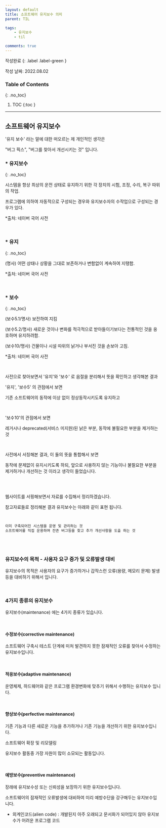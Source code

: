 ```yaml
---
layout: default
title: 소프트웨어 유지보수 의미
parent: TIL

tags:
    - 유지보수
    - til

comments: true
---
```


작성완료
{: .label .label-green }


작성 날짜: 2022.08.02

### Table of Contents
{: .no_toc}

1. TOC
{:toc }

---


## 소프트웨어 유지보수

'유지 보수' 라는 말에 대한 떠오르는 제 개인적인 생각은 

"버그 픽스", "버그를 찾아서 개선시키는 것" 입니다.



### * **유지보수**
{: .no_toc}


시스템을 항상 최상의 운전 상태로 유지하기 위한 각 장치의 시험, 조정, 수리, 복구 따위의 작업.


프로그램에 의하여 자동적으로 구성되는 경우와 유지보수자의 수작업으로 구성되는 경우가 있다.


*출처: 네이버 국어 사전

<br>

### * **유지**
{: .no_toc}


(명사) 어떤 상태나 상황을 그대로 보존하거나 변함없이 계속하여 지탱함.

*출처: 네이버 국어 사전

<br>

### * **보수**
{: .no_toc}

(보수5.1/명사) 보전하여 지킴

(보수5.2/명사) 새로운 것이나 변화를 적극적으로 받아들이기보다는 전통적인 것을 옹호하며 유지하려함.

(보수10/명사) 건물이나 시설 따위의 낡거나 부서진 것을 손보아 고침.

*출처: 네이버 국어 사전

<br>

사전으로 찾아보면서 '유지'와 '보수' 로 음절을 분리해서 뜻을 확인하고 생각해본 결과

'유지', '보수5' 의 관점에서 보면

기존 소프트웨어의 동작에 이상 없이 정상동작시키도록 유지하고

<br>

'보수10'의 관점에서 보면

레거시나 deprecated(서비스 미지원)된 낡은 부분, 동작에 불필요한 부분을 제거하는 것 

<br>

사전에서 서칭해본 결과, 이 둘의 뜻을 통합해서 보면

동작에 문제없이 유지시키도록 하되, 앞으로 사용하지 않는 기능이나 불필요한 부분을 제거하거나 개선하는 것  이라고 생각이 들었습니다.

<br><br>

웹사이트를 서핑해보면서 자료를 수집해서 정리하겠습니다.

참고자료들로 정리해본 결과 유지보수는 아래와 같이 표현 됩니다.

<br>


```md
이미 구축되어진 시스템을 운영 및 관리하는 것 
소프트웨어를 직접 운용하며 잔존 버그등을 찾고 추가 개선사항을 도출 하는 것
```

<br><br>

### 유지보수의 목적 - 사용자 요구 증가 및 오류발생 대비

유지보수의 목적은 사용자의 요구가 증가하거나 갑작스런 오류(용량, 메모리 문제) 발생 등을 대비하기 위해서 입니다.

<br>

### 4가지 종류의 유지보수

유지보수(maintenance) 에는 4가지 종류가 있습니다.

<br>

#### 수정보수(corrective maintenance)

소프트웨어 구축시 테스트 단계에 미처 발견하지 못한 잠재적인 오류를 찾아서 수정하는 유지보수입니다.

<br>

#### 적응보수(adaptive maintenance)

운영체제, 하드웨어와 같은 프로그램 환경변화에 맞추기 위해서 수행하는 유지보수 입니다.

<br>

#### 향상보수(perfective maintenance)

기존 기능과 다른 새로운 기능을 추가하거나 기존 기능을 개선하기 위한 유지보수입니다.

소프트웨어 확장 및 리모델링

유지보수 활동중 가장 자원이 많이 소모되는 활동입니다.

<br>

#### 예방보수(preventive maintenance)

장래에 유지보수성 또는 신뢰성을 보장하기 위한 유지보수입니다.

소프트웨어의 잠재적인 오류발생에 대비하여 미리 예방수단을 강구해두는 유지보수입니다.



+ 외계인코드(alien code) : 개발된지 아주 오래되고 문서화가 되어있지 않아 유지보수가 어려운 프로그램 코드

